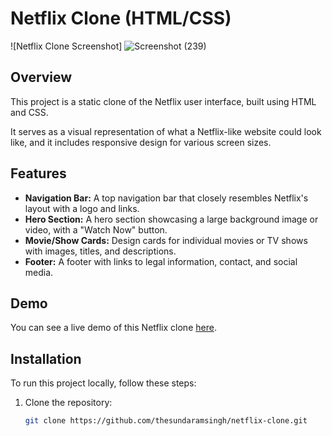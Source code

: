 # Netflix Clone (HTML/CSS)

![Netflix Clone Screenshot]
![Screenshot (239)](https://github.com/thesundaramsingh/Internship_projects/assets/136719507/387f2bc3-5f55-4e08-ac57-b18513ddbcb5)


## Overview

This project is a static clone of the Netflix user interface, built using HTML and CSS. 

It serves as a visual representation of what a Netflix-like website could look like, and it includes responsive design for various screen sizes.

## Features

- **Navigation Bar:** A top navigation bar that closely resembles Netflix's layout with a logo and links.
- **Hero Section:** A hero section showcasing a large background image or video, with a "Watch Now" button.
- **Movie/Show Cards:** Design cards for individual movies or TV shows with images, titles, and descriptions.
- **Footer:** A footer with links to legal information, contact, and social media.

## Demo

You can see a live demo of this Netflix clone [here](https://clone-nflix.netlify.app/).

## Installation

To run this project locally, follow these steps:

1. Clone the repository:

   ```bash
   git clone https://github.com/thesundaramsingh/netflix-clone.git
